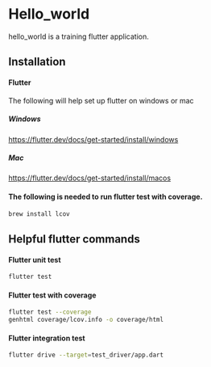 # Hello_world

hello_world is a training flutter application.

## Installation

#### Flutter
The following will help set up flutter on windows or mac

##### Windows
https://flutter.dev/docs/get-started/install/windows

##### Mac
https://flutter.dev/docs/get-started/install/macos

#### The following is needed to run flutter test with coverage.
```bash
brew install lcov
```
## Helpful flutter commands

#### Flutter unit test
```bash
flutter test
```

#### Flutter test with coverage
```bash
flutter test --coverage
genhtml coverage/lcov.info -o coverage/html
```

#### Flutter integration test
```bash 
flutter drive --target=test_driver/app.dart
```


